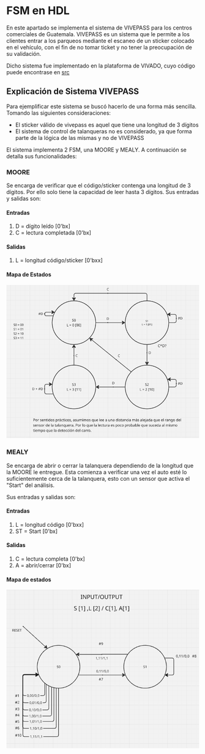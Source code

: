 # FSM en HDL
En este apartado se implementa el sistema de VIVEPASS para los centros comerciales de Guatemala. VIVEPASS es un sistema que le permite a los clientes entrar a los parqueos mediante el escaneo de un sticker colocado en el vehículo, con el fin de no tomar ticket y no tener la preocupación de su validación.

Dicho sistema fue implementado en la plataforma de VIVADO, cuyo código puede encontrase en [src](./src/)
## Explicación de Sistema VIVEPASS
Para ejemplificar este sistema se buscó hacerlo de una forma más sencilla. Tomando las siguientes consideraciones:
- El sticker válido de vivepass es aquel que tiene una longitud de 3 dígitos
- El sistema de control de talanqueras no es considerado, ya que forma parte de la lógica de las mismas y no de VIVEPASS

El sistema implementa 2 FSM, una MOORE y MEALY. A continuación se detalla sus funcionalidades:
### MOORE
Se encarga de verificar que el código/sticker contenga una longitud de 3 dígitos. Por ello solo tiene la capacidad de leer hasta 3 dígitos. 
Sus entradas y salidas son:

#### Entradas
1. D = dígito leído [0'bx]
2. C = lectura completada [0'bx]

#### Salidas 
1. L = longitud código/sticker [0'bxx]

#### Mapa de Estados
![Mapa](img/MapaMoore.png)

### MEALY
Se encarga de abrir o cerrar la talanquera dependiendo de la longitud que la MOORE le entregue. Esta comienza a verificar una vez el auto esté lo suficientemente cerca de la talanquera, esto con un sensor que activa el "Start" del análisis.

Sus entradas y salidas son:

#### Entradas
1. L = longitud código [0'bxx]
2. ST = Start [0'bx]
#### Salidas 
1. C = lectura completa [0'bx]
2. A = abrir/cerrar [0'bx]

#### Mapa de estados
![Mapa](img/MapaMealy.png)

